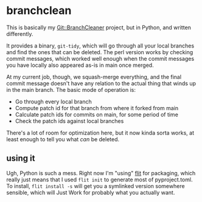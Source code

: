 # branchclean

This is basically my [Git::BranchCleaner](https://github.com/mmcclimon/Git-BranchCleaner) 
project, but in Python, and written differently.

It provides a binary, `git-tidy`, which will go through all your local
branches and find the ones that can be deleted. The perl version works by
checking commit messages, which worked well enough when the commit messages
you have locally also appeared as-is in main once merged.

At my current job, though, we squash-merge everything, and the final commit
message doesn't have any relation to the actual thing that winds up in the
main branch. The basic mode of operation is:

- Go through every local branch
- Compute patch id for that branch from where it forked from main
- Calculate patch ids for commits on main, for some period of time
- Check the patch ids against local branches

There's a lot of room for optimization here, but it now kinda sorta works, at
least enough to tell you what _can_ be deleted.

## using it

Ugh, Python is such a mess. Right now I'm "using"
[flit](https://flit.pypa.io/en/stable/index.html) for packaging, which really
just means that I used `flit init` to generate most of pyproject.toml. To
install, `flit install -s` will get you a symlinked version somewhere
sensible, which will Just Work for probably what you actually want.
